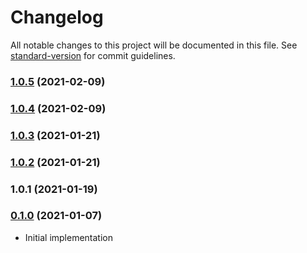 # Changelog

All notable changes to this project will be documented in this file. See [standard-version](https://github.com/conventional-changelog/standard-version) for commit guidelines.

### [1.0.5](https://github.com/maidsafe/brb_dt_orswot/compare/v1.0.4...v1.0.5) (2021-02-09)

### [1.0.4](https://github.com/maidsafe/brb_dt_orswot/compare/v1.0.3...v1.0.4) (2021-02-09)

### [1.0.3](https://github.com/maidsafe/brb_dt_orswot/compare/v1.0.2...v1.0.3) (2021-01-21)

### [1.0.2](https://github.com/maidsafe/brb_dt_orswot/compare/v1.0.1...v1.0.2) (2021-01-21)

### 1.0.1 (2021-01-19)

### [0.1.0](https://github.com/maidsafe/sn_launch_tool/compare/v0.1.0...v0.1.0) (2021-01-07)
* Initial implementation
